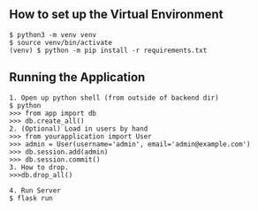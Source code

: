 ## How to set up the Virtual Environment
```
$ python3 -m venv venv
$ source venv/bin/activate
(venv) $ python -m pip install -r requirements.txt
```

## Running the Application
```
1. Open up python shell (from outside of backend dir)
$ python
>>> from app import db
>>> db.create_all()
2. (Optional) Load in users by hand
>>> from yourapplication import User
>>> admin = User(username='admin', email='admin@example.com')
>>> db.session.add(admin)
>>> db.session.commit()
3. How to drop.
>>>db.drop_all()

4. Run Server
$ flask run
```